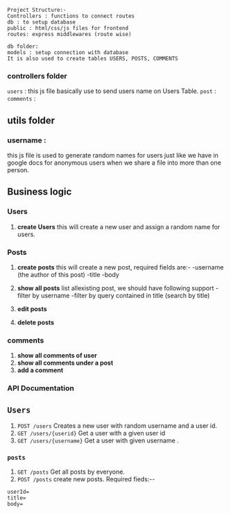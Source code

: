 ```
Project Structure:-
Controllers : functions to connect routes
db : to setup database
public : html/css/js files for frontend
routes: express middlewares (route wise)
```

```
db folder:
models : setup connection with database
It is also used to create tables USERS, POSTS, COMMENTS
```


### controllers folder
`users` : this js file basically use to send users name on Users Table.
`post` : 
`comments` : 



## utils folder
###  username : 
this js file is used to generate random names for users just like we have in google docs for anonymous users when we share a file into more than one person.


## Business logic

### Users
1. **create Users**
    this will create a new user and assign a random name for users.

### Posts
1. **create posts**
    this will create a new post, required fields are:-
    -username (the author of this post)
    -title
    -body

2. **show all posts**
    list allexisting post, we should have  following support
    -filter by username
    -filter by query contained in title (search by title)

3. **edit posts**
4. **delete posts**

### comments
1. **show all comments of user**
2. **show all comments under a post**
3. **add a comment**

### API Documentation
## `Users`
1. `POST /users`
Creates a new user with random username and a user id.
2. `GET /users/{userid}`
Get a user with a given user id
3. `GET /users/{username}`
Get a user with given username .

### `posts`
1. `GET /posts`
Get all posts by everyone.
2. `POST /posts`
create new posts.
Required fieds:--
```
userId=
title=
body=
```
